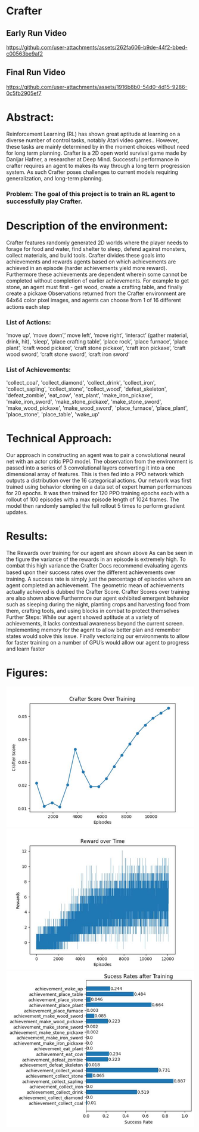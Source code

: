 
# Crafter

## Early Run Video
https://github.com/user-attachments/assets/262fa606-b9de-44f2-bbed-c00563be9af2

## Final Run Video
https://github.com/user-attachments/assets/1916b8b0-54d0-4d15-9286-0c5fb2905ef7



# Abstract:
Reinforcement Learning (RL) has shown great aptitude at learning on a diverse number
of control tasks, notably Atari video games.. However, these tasks are mainly determined by in
the moment choices without need for long term planning.
Crafter is a 2D open world survival game made by Danijar Hafner, a researcher at Deep
Mind. Successful performance in crafter requires an agent to makes its way through a long
term progression system. As such Crafter poses challenges to current models requiring
generalization, and long-term planning.

### Problem: The goal of this project is to train an RL agent to successfully play Crafter.
# Description of the environment:
Crafter features randomly generated 2D worlds where the player needs to forage for
food and water, find shelter to sleep, defend against monsters, collect materials, and build
tools. Crafter divides these goals into achievements and rewards agents based on which
achievements are achieved in an episode (harder achievements yield more reward).
Furthermore these achievements are dependent wherein some cannot be completed
without completion of earlier achievements. For example to get stone, an agent must first - get
wood, create a crafting table, and finally create a pickaxe
Observations returned from the Crafter environment are 64x64 color pixel images, and
agents can choose from 1 of 16 diﬀerent actions each step

### List of Actions: 
‘move up’, ‘move down’,’ move left’, ‘move right’, ‘interact’ (gather material,
drink, hit), ‘sleep’, ‘place crafting table’, ’place rock’, ‘place furnace’, ‘place plant’, ‘craft wood
pickaxe’, ‘craft stone pickaxe’, ‘craft iron pickaxe’, ‘craft wood sword’, ‘craft stone sword’,
‘craft iron sword’

### List of Achievements: 
'collect_coal', 'collect_diamond', 'collect_drink', 'collect_iron',
'collect_sapling', 'collect_stone', 'collect_wood', 'defeat_skeleton', 'defeat_zombie', 'eat_cow',
'eat_plant', 'make_iron_pickaxe', 'make_iron_sword', 'make_stone_pickaxe',
'make_stone_sword', 'make_wood_pickaxe', 'make_wood_sword', 'place_furnace',
'place_plant', 'place_stone', 'place_table', 'wake_up'
# Technical Approach:

Our approach in constructing an agent was to pair a convolutional neural net with an
actor critic PPO model. The observation from the environment is passed into a series of 3
convolutional layers converting it into a one dimensional array of features. This is then fed into
a PPO network which outputs a distribution over the 16 categorical actions.
Our network was first trained using behavior cloning on a data set of expert human
performances for 20 epochs. It was then trained for 120 PPO training epochs each with a
rollout of 100 episodes with a max episode length of 1024 frames. The model then randomly
sampled the full rollout 5 times to perform gradient updates.

# Results:

The Rewards over training for our agent are shown above
As can be seen in the figure the variance of the rewards in an episode is extremely high.
To combat this high variance the Crafter Docs recommend evaluating agents based upon their
success rates over the diﬀerent achievements over training.
A success rate is simply just the percentage of episodes where an agent completed an
achievement. The geometric mean of achievements actually achieved is dubbed the Crafter
Score. Crafter Scores over training are also shown above
Furthermore our agent exhibited emergent behavior such as sleeping during the night,
planting crops and harvesting food from them, crafting tools, and using blocks in combat to
protect themselves
Further Steps:
While our agent showed aptitude at a variety of achievements, it lacks contextual
awareness beyond the current screen. Implementing memory for the agent to allow better plan
and remember states would solve this issue. Finally vectorizing our environments to allow for
faster training on a number of GPU’s would allow our agent to progress and learn faster

# Figures:
![Alt text](crafter_score.jpg)
![Alt text](rewards.jpg)
![Alt text](succes_rates.jpg)
